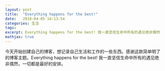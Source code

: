 ```yaml
---
layout: post
title:  "Everything happens for the best!"
date:   2018-04-05 14:13:54
categories: 生活 
tags: 
excerpt: Everything happens for the best! 我一直坚信生命中所有的遇见绝非偶然，一切都是最好的安排。
mathjax: true
---
```


今天开始创建自己的博客，想记录自己生活和工作的一些东西。感谢这款简单明了的博客主题。Everything happens for the best! 我一直坚信生命中所有的遇见绝非偶然，一切都是最好的安排。
